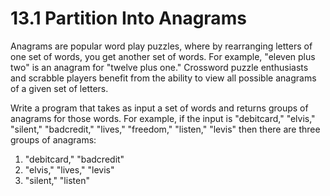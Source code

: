 # 13.1 Partition Into Anagrams
Anagrams are popular word play puzzles, where by rearranging letters of one set of words, you get another set of words.
For example, "eleven plus two" is an anagram for "twelve plus one."  Crossword puzzle enthusiasts and scrabble players
benefit from the ability to view all possible anagrams of a given set of letters.

Write a program that takes as input a set of words and returns groups of anagrams for those words.  For example, if the
input is "debitcard," "elvis," "silent," "badcredit," "lives," "freedom," "listen," "levis" then there are three groups
of anagrams:
1. "debitcard," "badcredit"
2. "elvis," "lives," "levis"
3. "silent," "listen"